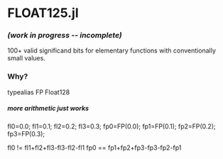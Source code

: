 # FLOAT125.jl  
### *(work in progress -- incomplete)*
100+ valid significand bits for elementary functions with conventionally small values.

### Why?

typealias FP Float128

##### more arithmetic just works

fl0=0.0;     fl1=0.1;     fl2=0.2;     fl3=0.3;
fp0=FP(0.0); fp1=FP(0.1); fp2=FP(0.2); fp3=FP(0.3);

fl0  !=  fl1+fl2+fl3-fl3-fl2-fl1
fp0  ==  fp1+fp2+fp3-fp3-fp2-fp1

